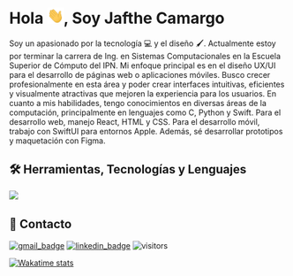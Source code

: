 <!-- **jafthecamargo/jafthecamargo** is a ✨ _special_ ✨ repository because its `README.md` (this file) appears on your GitHub profile. -->

# Hola <img src="https://raw.githubusercontent.com/ABSphreak/ABSphreak/master/gifs/Hi.gif" width="30px">, Soy Jafthe Camargo

Soy un apasionado por la tecnología 💻 y el diseño 🖌️. Actualmente estoy por terminar la carrera de Ing. en Sistemas Computacionales en la Escuela Superior de Cómputo del IPN. Mi enfoque principal es en el diseño UX/UI para el desarrollo de páginas web o aplicaciones móviles. Busco crecer profesionalmente en esta área y poder crear interfaces intuitivas, eficientes y visualmente atractivas que mejoren la experiencia para los usuarios. En cuanto a mis habilidades, tengo conocimientos en diversas áreas de la computación, principalmente en lenguajes como C, Python y Swift. Para el desarrollo web, manejo React, HTML y CSS. Para el desarrollo móvil, trabajo con SwiftUI para entornos Apple. Además, sé desarrollar prototipos y maquetación con Figma.

## 🛠️ Herramientas, Tecnologías y Lenguajes

<p align="left">
  <a href="https://skillicons.dev">
    <img src="https://skillicons.dev/icons?i=figma,swift,py,pycharm,git,notion,docker,html,css,c,ps,ai" />
  </a>
</p>

## 📨 Contacto

[![gmail_badge]](mailto:martin.deboute@gmail.com) [![linkedin_badge]][linkedin]  ![visitors](https://visitor-badge.glitch.me/badge?page_id=mdeboute.mdeboute)

<!-- ![Github stats](https://github-readme-stats.vercel.app/api?username=mdeboute&show_icons=true) -->
[![Wakatime stats](https://github-readme-stats.vercel.app/api/wakatime?username=mdeboute&layout=compact&v=2)](https://wakatime.com/@mdeboute)

<!-- profile links -->
[github_profile]: https://github.com/mdeboute "Github Profile"
[linkedin]: https://linkedin.com/in/mdeboute "Linkedin Profile"

<!-- badges -->
[gmail_badge]: https://img.shields.io/badge/-martin.deboute%40gmail.com-red?style=flat-square&logo=Gmail&logoColor=white&link=mailto:martin.deboute@gmail.com
[linkedin_badge]: https://img.shields.io/badge/-Linkedin-blue?style=flat-square&logo=linkedin&logoColor=white&link=https://www.linkedin.com/in/mdeboute
